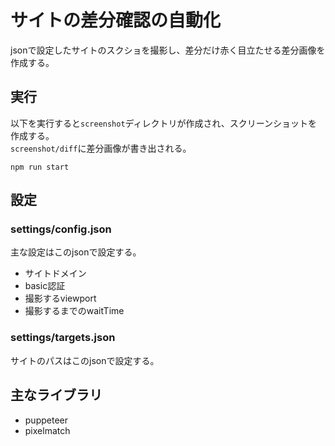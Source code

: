 # サイトの差分確認の自動化
jsonで設定したサイトのスクショを撮影し、差分だけ赤く目立たせる差分画像を作成する。

## 実行
以下を実行すると`screenshot`ディレクトリが作成され、スクリーンショットを作成する。  
`screenshot/diff`に差分画像が書き出される。
```
npm run start
```

## 設定
### settings/config.json
主な設定はこのjsonで設定する。  
- サイトドメイン
- basic認証
- 撮影するviewport
- 撮影するまでのwaitTime

### settings/targets.json
サイトのパスはこのjsonで設定する。  

## 主なライブラリ
- puppeteer
- pixelmatch
